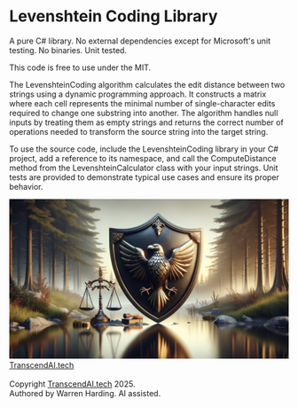 # Levenshtein Coding Library

A pure C# library. No external dependencies except for Microsoft's unit testing. No binaries. Unit tested.

This code is free to use under the MIT.

The LevenshteinCoding algorithm calculates the edit distance between two strings using a dynamic programming approach. It constructs a matrix where each cell represents the minimal number of single-character edits required to change one substring into another. The algorithm handles null inputs by treating them as empty strings and returns the correct number of operations needed to transform the source string into the target string.

To use the source code, include the LevenshteinCoding library in your C# project, add a reference to its namespace, and call the ComputeDistance method from the LevenshteinCalculator class with your input strings. Unit tests are provided to demonstrate typical use cases and ensure its proper behavior.

![AI Image](aiimage.jpg)
[TranscendAI.tech](https://TranscendAI.tech)<br>
<br>
Copyright [TranscendAI.tech](https://TranscendAI.tech) 2025.</br>
Authored by Warren Harding. AI assisted.</br>
